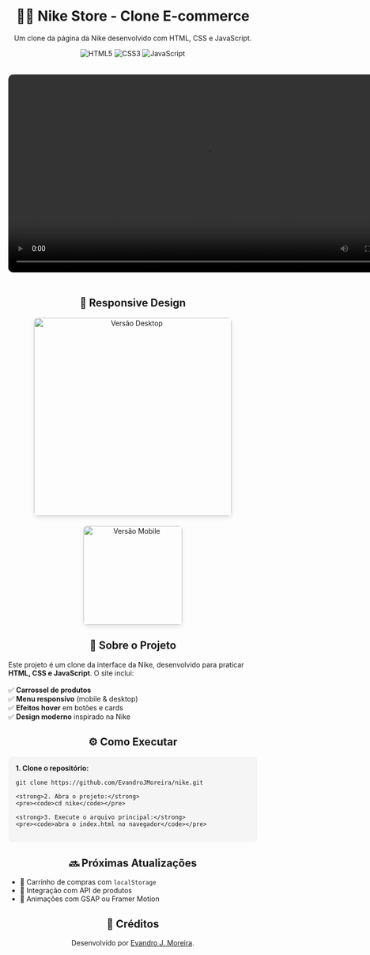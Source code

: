 <div align="center">
  <h1>🏃‍♂️ Nike Store - Clone E-commerce</h1>
  <p>Um clone da página da Nike desenvolvido com HTML, CSS e JavaScript.</p>
  
  <!-- Badges com ícones -->
  <p>
    <img src="https://img.shields.io/badge/HTML5-E34F26?style=for-the-badge&logo=html5&logoColor=white" alt="HTML5">
    <img src="https://img.shields.io/badge/CSS3-1572B6?style=for-the-badge&logo=css3&logoColor=white" alt="CSS3">
    <img src="https://img.shields.io/badge/JavaScript-F7DF1E?style=for-the-badge&logo=javascript&logoColor=black" alt="JavaScript">
  </p>
  
  <!-- Vídeo de Apresentação -->
  <video src="Nike.mp4" controls width="800" style="border-radius: 10px; margin: 20px 0;"></video>
  
  <!-- Imagens Desktop/Mobile -->
  <h2>📱 Responsive Design</h2>
  <div style="display: flex; justify-content: center; gap: 20px; flex-wrap: wrap;">
    <img src="desktop.png" alt="Versão Desktop" width="400" style="border-radius: 8px; box-shadow: 0 4px 8px rgba(0,0,0,0.1);">
    <img src="mobile.png" alt="Versão Mobile" width="200" style="border-radius: 8px; box-shadow: 0 4px 8px rgba(0,0,0,0.1);">
  </div>
  
  <!-- Descrição do Projeto -->
  <h2>🚀 Sobre o Projeto</h2>
  <p align="left" style="max-width: 800px; margin: 0 auto;">
    Este projeto é um clone da interface da Nike, desenvolvido para praticar <strong>HTML, CSS e JavaScript</strong>. O site inclui:
    <br><br>
    ✅ <strong>Carrossel de produtos</strong><br>
    ✅ <strong>Menu responsivo</strong> (mobile & desktop)<br>
    ✅ <strong>Efeitos hover</strong> em botões e cards<br>
    ✅ <strong>Design moderno</strong> inspirado na Nike<br>
  </p>
  
  <!-- Como Usar -->
  <h2>⚙️ Como Executar</h2>
  <div align="left" style="max-width: 800px; margin: 0 auto; background: #f5f5f5; padding: 15px; border-radius: 8px;">
    <strong>1. Clone o repositório:</strong>
    <pre><code>git clone https://github.com/EvandroJMoreira/nike.git</code></pre>
    
    <strong>2. Abra o projeto:</strong>
    <pre><code>cd nike</code></pre>
    
    <strong>3. Execute o arquivo principal:</strong>
    <pre><code>abra o index.html no navegador</code></pre>
  </div>
  
  <!-- Roadmap -->
  <h2>🔜 Próximas Atualizações</h2>
  <ul align="left" style="max-width: 800px; margin: 0 auto;">
    <li>🔹 Carrinho de compras com <code>localStorage</code></li>
    <li>🔹 Integração com API de produtos</li>
    <li>🔹 Animações com GSAP ou Framer Motion</li>
  </ul>
  
  <!-- Créditos -->
  <h2>🙌 Créditos</h2>
  <p>Desenvolvido por <a href="https://github.com/EvandroJMoreira" target="_blank">Evandro J. Moreira</a>.</p>
</div>

